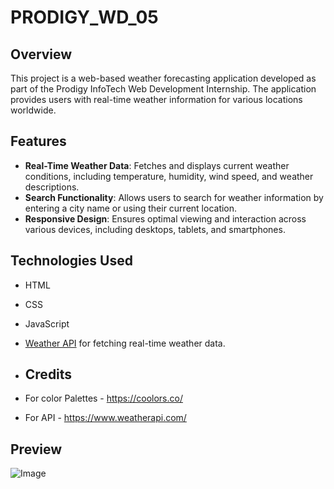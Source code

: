 # PRODIGY_WD_05

## Overview

This project is a web-based weather forecasting application developed as part of the Prodigy InfoTech Web Development Internship. The application provides users with real-time weather information for various locations worldwide.

## Features

- **Real-Time Weather Data**: Fetches and displays current weather conditions, including temperature, humidity, wind speed, and weather descriptions.
- **Search Functionality**: Allows users to search for weather information by entering a city name or using their current location.
- **Responsive Design**: Ensures optimal viewing and interaction across various devices, including desktops, tablets, and smartphones.

## Technologies Used

- HTML
- CSS
- JavaScript
- [Weather API](https://openweathermap.org/api) for fetching real-time weather data.

- ## Credits

- For color Palettes - https://coolors.co/
- For API - https://www.weatherapi.com/

## Preview

![Image](https://github.com/user-attachments/assets/77ea3fe3-6a1e-47d5-aa45-9d9133a6b729)

